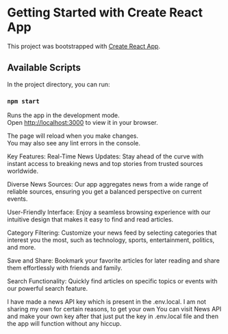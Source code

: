 # Getting Started with Create React App

This project was bootstrapped with [Create React App](https://github.com/facebook/create-react-app).

## Available Scripts

In the project directory, you can run:

### `npm start`

Runs the app in the development mode.\
Open [http://localhost:3000](http://localhost:3000) to view it in your browser.

The page will reload when you make changes.\
You may also see any lint errors in the console.

Key Features:
Real-Time News Updates: Stay ahead of the curve with instant access to breaking news and top stories from trusted sources worldwide.

Diverse News Sources: Our app aggregates news from a wide range of reliable sources, ensuring you get a balanced perspective on current events.

User-Friendly Interface: Enjoy a seamless browsing experience with our intuitive design that makes it easy to find and read articles.

Category Filtering: Customize your news feed by selecting categories that interest you the most, such as technology, sports, entertainment, politics, and more.

Save and Share: Bookmark your favorite articles for later reading and share them effortlessly with friends and family.

Search Functionality: Quickly find articles on specific topics or events with our powerful search feature.

I have made a news API key which is present in the .env.local. I am not sharing my own for certain reasons, to get your own You can visit News API and make your own key after that just put the key in .env.local file and then the app will function without any hiccup.
